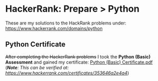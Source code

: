 # HackerRank: Prepare > Python
These are my solutions to the HackRank problems under:
https://www.hackerrank.com/domains/python

## Python Certificate
~~After completing the HackerRank problems~~ I took the __Python (Basic) Assessment__ and gained my certificate:
[Python (Basic) Certificate.pdf](./Python%20(Basic)%20Certificate.pdf)<br />
(___Note__: This can be verified at: https://www.hackerrank.com/certificates/353646a2e4a4_)